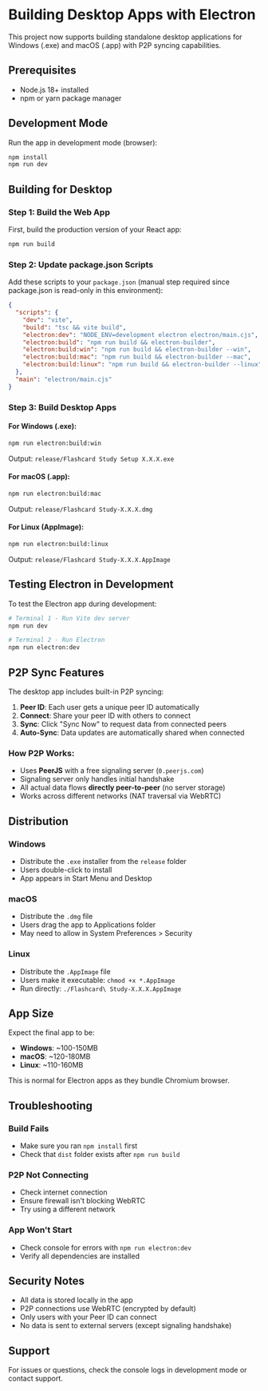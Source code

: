# Building Desktop Apps with Electron

This project now supports building standalone desktop applications for Windows (.exe) and macOS (.app) with P2P syncing capabilities.

## Prerequisites

- Node.js 18+ installed
- npm or yarn package manager

## Development Mode

Run the app in development mode (browser):

```bash
npm install
npm run dev
```

## Building for Desktop

### Step 1: Build the Web App

First, build the production version of your React app:

```bash
npm run build
```

### Step 2: Update package.json Scripts

Add these scripts to your `package.json` (manual step required since package.json is read-only in this environment):

```json
{
  "scripts": {
    "dev": "vite",
    "build": "tsc && vite build",
    "electron:dev": "NODE_ENV=development electron electron/main.cjs",
    "electron:build": "npm run build && electron-builder",
    "electron:build:win": "npm run build && electron-builder --win",
    "electron:build:mac": "npm run build && electron-builder --mac",
    "electron:build:linux": "npm run build && electron-builder --linux"
  },
  "main": "electron/main.cjs"
}
```

### Step 3: Build Desktop Apps

#### For Windows (.exe):
```bash
npm run electron:build:win
```

Output: `release/Flashcard Study Setup X.X.X.exe`

#### For macOS (.app):
```bash
npm run electron:build:mac
```

Output: `release/Flashcard Study-X.X.X.dmg`

#### For Linux (AppImage):
```bash
npm run electron:build:linux
```

Output: `release/Flashcard Study-X.X.X.AppImage`

## Testing Electron in Development

To test the Electron app during development:

```bash
# Terminal 1 - Run Vite dev server
npm run dev

# Terminal 2 - Run Electron
npm run electron:dev
```

## P2P Sync Features

The desktop app includes built-in P2P syncing:

1. **Peer ID**: Each user gets a unique peer ID automatically
2. **Connect**: Share your peer ID with others to connect
3. **Sync**: Click "Sync Now" to request data from connected peers
4. **Auto-Sync**: Data updates are automatically shared when connected

### How P2P Works:

- Uses **PeerJS** with a free signaling server (`0.peerjs.com`)
- Signaling server only handles initial handshake
- All actual data flows **directly peer-to-peer** (no server storage)
- Works across different networks (NAT traversal via WebRTC)

## Distribution

### Windows
- Distribute the `.exe` installer from the `release` folder
- Users double-click to install
- App appears in Start Menu and Desktop

### macOS
- Distribute the `.dmg` file
- Users drag the app to Applications folder
- May need to allow in System Preferences > Security

### Linux
- Distribute the `.AppImage` file
- Users make it executable: `chmod +x *.AppImage`
- Run directly: `./Flashcard\ Study-X.X.X.AppImage`

## App Size

Expect the final app to be:
- **Windows**: ~100-150MB
- **macOS**: ~120-180MB  
- **Linux**: ~110-160MB

This is normal for Electron apps as they bundle Chromium browser.

## Troubleshooting

### Build Fails
- Make sure you ran `npm install` first
- Check that `dist` folder exists after `npm run build`

### P2P Not Connecting
- Check internet connection
- Ensure firewall isn't blocking WebRTC
- Try using a different network

### App Won't Start
- Check console for errors with `npm run electron:dev`
- Verify all dependencies are installed

## Security Notes

- All data is stored locally in the app
- P2P connections use WebRTC (encrypted by default)
- Only users with your Peer ID can connect
- No data is sent to external servers (except signaling handshake)

## Support

For issues or questions, check the console logs in development mode or contact support.
